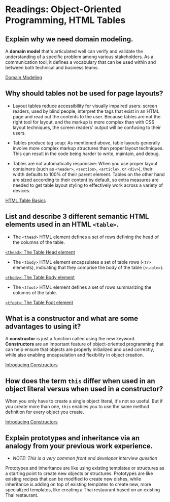 # Readings: Object-Oriented Programming, HTML Tables

## Explain why we need domain modeling.

A **domain model** that's articulated well can verify and validate the understanding of a specific problem among various stakeholders. As a communication tool, it defines a vocabulary that can be used within and between both technical and business teams.

[Domain Modeling](https://github.com/codefellows/domain_modeling#domain-modeling)

## Why should tables not be used for page layouts?

- Layout tables reduce accessibility for visually impaired users: screen readers, used by blind people, interpret the tags that exist in an HTML page and read out the contents to the user. Because tables are not the right tool for layout, and the markup is more complex than with CSS layout techniques, the screen readers' output will be confusing to their users.

- Tables produce tag soup: As mentioned above, table layouts generally involve more complex markup structures than proper layout techniques. This can result in the code being harder to write, maintain, and debug.

- Tables are not automatically responsive: When you use proper layout containers (such as `<header>`, `<section>`, `<article>`, or `<div>`), their width defaults to 100% of their parent element. Tables on the other hand are sized according to their content by default, so extra measures are needed to get table layout styling to effectively work across a variety of devices.

 [HTML Table Basics](https://developer.mozilla.org/en-US/docs/Learn/HTML/Tables/Basics)
  
## List and describe 3 different semantic HTML elements used in an HTML `<table>`.

- The `<thead>` HTML element defines a set of rows defining the head of the columns of the table.

[`<thead>`: The Table Head element](https://developer.mozilla.org/en-US/docs/Web/HTML/Element/thead)

- The `<tbody>` HTML element encapsulates a set of table rows (`<tr>` elements), indicating that they comprise the body of the table (`<table>`).

[`<tbody>`: The Table Body element](https://developer.mozilla.org/en-US/docs/Web/HTML/Element/tbody)

- The `<tfoot>` HTML element defines a set of rows summarizing the columns of the table.

[`<tfoot>`: The Table Foot element](https://developer.mozilla.org/en-US/docs/Web/HTML/Element/tfoot)
  

## What is a constructor and what are some advantages to using it?

A **constructor** is just a function called using the new keyword. **Constructors** are an important feature of object-oriented programming that can help ensure that objects are properly initialized and used correctly, while also enabling encapsulation and flexibility in object creation.

[Introducing Constructors](https://developer.mozilla.org/en-US/docs/Learn/JavaScript/Objects/Basics#introducing_constructors)

## How does the term `this` differ when used in an object literal versus when used in a constructor?

When you only have to create a single object literal, it's not so useful. But if you create more than one, `this` enables you to use the same method definition for every object you create.

[Introducing Constructors](https://developer.mozilla.org/en-US/docs/Learn/JavaScript/Objects/Basics#introducing_constructors)

## Explain prototypes and inheritance via an analogy from your previous work experience.
   - *NOTE: This is a very common front end developer interview question*

Prototypes and inheritance are like using existing templates or structures as a starting point to create new objects or structures. Prototypes are like existing recipes that can be modified to create new dishes, while inheritance is adding on top of existing templates to create new, more specialized templates, like creating a Thai restaurant based on an existing Thai restaurant.
